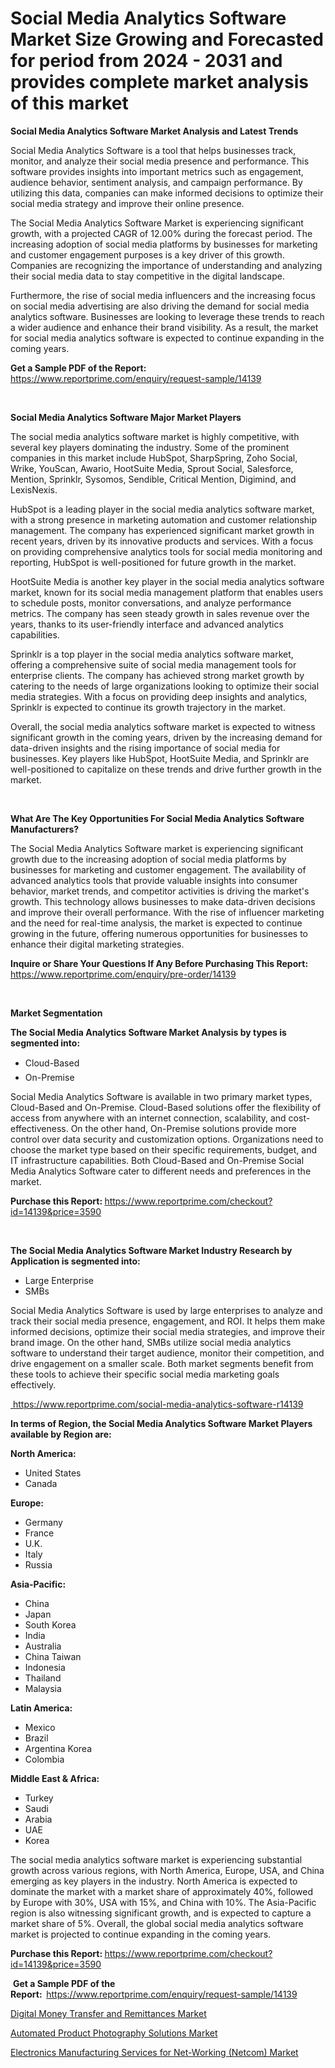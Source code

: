<p><h1>Social Media Analytics Software Market Size Growing and Forecasted for period from 2024 - 2031 and provides complete market analysis of this market</h1></p><p><strong>Social Media Analytics Software Market Analysis and Latest Trends</strong></p>
<p><p>Social Media Analytics Software is a tool that helps businesses track, monitor, and analyze their social media presence and performance. This software provides insights into important metrics such as engagement, audience behavior, sentiment analysis, and campaign performance. By utilizing this data, companies can make informed decisions to optimize their social media strategy and improve their online presence.</p><p>The Social Media Analytics Software Market is experiencing significant growth, with a projected CAGR of 12.00% during the forecast period. The increasing adoption of social media platforms by businesses for marketing and customer engagement purposes is a key driver of this growth. Companies are recognizing the importance of understanding and analyzing their social media data to stay competitive in the digital landscape.</p><p>Furthermore, the rise of social media influencers and the increasing focus on social media advertising are also driving the demand for social media analytics software. Businesses are looking to leverage these trends to reach a wider audience and enhance their brand visibility. As a result, the market for social media analytics software is expected to continue expanding in the coming years.</p></p>
<p><strong>Get a Sample PDF of the Report:&nbsp;</strong> <a href="https://www.reportprime.com/enquiry/request-sample/14139">https://www.reportprime.com/enquiry/request-sample/14139</a></p>
<p>&nbsp;</p>
<p><strong>Social Media Analytics Software Major Market Players</strong></p>
<p><p>The social media analytics software market is highly competitive, with several key players dominating the industry. Some of the prominent companies in this market include HubSpot, SharpSpring, Zoho Social, Wrike, YouScan, Awario, HootSuite Media, Sprout Social, Salesforce, Mention, Sprinklr, Sysomos, Sendible, Critical Mention, Digimind, and LexisNexis.</p><p>HubSpot is a leading player in the social media analytics software market, with a strong presence in marketing automation and customer relationship management. The company has experienced significant market growth in recent years, driven by its innovative products and services. With a focus on providing comprehensive analytics tools for social media monitoring and reporting, HubSpot is well-positioned for future growth in the market.</p><p>HootSuite Media is another key player in the social media analytics software market, known for its social media management platform that enables users to schedule posts, monitor conversations, and analyze performance metrics. The company has seen steady growth in sales revenue over the years, thanks to its user-friendly interface and advanced analytics capabilities.</p><p>Sprinklr is a top player in the social media analytics software market, offering a comprehensive suite of social media management tools for enterprise clients. The company has achieved strong market growth by catering to the needs of large organizations looking to optimize their social media strategies. With a focus on providing deep insights and analytics, Sprinklr is expected to continue its growth trajectory in the market.</p><p>Overall, the social media analytics software market is expected to witness significant growth in the coming years, driven by the increasing demand for data-driven insights and the rising importance of social media for businesses. Key players like HubSpot, HootSuite Media, and Sprinklr are well-positioned to capitalize on these trends and drive further growth in the market.</p></p>
<p>&nbsp;</p>
<p><strong>What Are The Key Opportunities For Social Media Analytics Software Manufacturers?</strong></p>
<p><p>The Social Media Analytics Software market is experiencing significant growth due to the increasing adoption of social media platforms by businesses for marketing and customer engagement. The availability of advanced analytics tools that provide valuable insights into consumer behavior, market trends, and competitor activities is driving the market's growth. This technology allows businesses to make data-driven decisions and improve their overall performance. With the rise of influencer marketing and the need for real-time analysis, the market is expected to continue growing in the future, offering numerous opportunities for businesses to enhance their digital marketing strategies.</p></p>
<p><strong>Inquire or Share Your Questions If Any Before Purchasing This Report:</strong> <a href="https://www.reportprime.com/enquiry/pre-order/14139">https://www.reportprime.com/enquiry/pre-order/14139</a></p>
<p>&nbsp;</p>
<p><strong>Market Segmentation</strong></p>
<p><strong>The Social Media Analytics Software Market Analysis by types is segmented into:</strong></p>
<p><ul><li>Cloud-Based</li><li>On-Premise</li></ul></p>
<p><p>Social Media Analytics Software is available in two primary market types, Cloud-Based and On-Premise. Cloud-Based solutions offer the flexibility of access from anywhere with an internet connection, scalability, and cost-effectiveness. On the other hand, On-Premise solutions provide more control over data security and customization options. Organizations need to choose the market type based on their specific requirements, budget, and IT infrastructure capabilities. Both Cloud-Based and On-Premise Social Media Analytics Software cater to different needs and preferences in the market.</p></p>
<p><strong>Purchase this Report:&nbsp;</strong><a href="https://www.reportprime.com/checkout?id=14139&price=3590">https://www.reportprime.com/checkout?id=14139&price=3590</a></p>
<p>&nbsp;</p>
<p><strong>The Social Media Analytics Software Market Industry Research by Application is segmented into:</strong></p>
<p><ul><li>Large Enterprise</li><li>SMBs</li></ul></p>
<p><p>Social Media Analytics Software is used by large enterprises to analyze and track their social media presence, engagement, and ROI. It helps them make informed decisions, optimize their social media strategies, and improve their brand image. On the other hand, SMBs utilize social media analytics software to understand their target audience, monitor their competition, and drive engagement on a smaller scale. Both market segments benefit from these tools to achieve their specific social media marketing goals effectively.</p></p>
<p><a href="https://www.reportprime.com/social-media-analytics-software-r14139">&nbsp;https://www.reportprime.com/social-media-analytics-software-r14139</a></p>
<p><strong>In terms of Region, the Social Media Analytics Software Market Players available by Region are:</strong></p>
<p>
    <p> <strong> North America: </strong>
        <ul>
            <li>United States</li>
            <li>Canada</li>
        </ul>
        </p> 
    <p> <strong> Europe: </strong>
        <ul>
            <li>Germany</li>
            <li>France</li>
            <li>U.K.</li>
            <li>Italy</li>
            <li>Russia</li>
        </ul>
        </p> 
    <p> <strong> Asia-Pacific: </strong>
        <ul>
            <li>China</li>
            <li>Japan</li>
            <li>South Korea</li>
            <li>India</li>
            <li>Australia</li>
            <li>China Taiwan</li>
            <li>Indonesia</li>
            <li>Thailand</li>
            <li>Malaysia</li>
        </ul>
        </p> 
    <p> <strong> Latin America: </strong>
        <ul>
            <li>Mexico</li>
            <li>Brazil</li>
            <li>Argentina Korea</li>
            <li>Colombia</li>
        </ul>
        </p> 
    <p> <strong> Middle East & Africa: </strong>
        <ul>
            <li>Turkey</li>
            <li>Saudi</li>
            <li>Arabia</li>
            <li>UAE</li>
            <li>Korea</li>
        </ul>
    </p>
    </p>
<p><p>The social media analytics software market is experiencing substantial growth across various regions, with North America, Europe, USA, and China emerging as key players in the industry. North America is expected to dominate the market with a market share of approximately 40%, followed by Europe with 30%, USA with 15%, and China with 10%. The Asia-Pacific region is also witnessing significant growth, and is expected to capture a market share of 5%. Overall, the global social media analytics software market is projected to continue expanding in the coming years.</p></p>
<p><strong>Purchase this Report: </strong><a href="https://www.reportprime.com/checkout?id=14139&price=3590">https://www.reportprime.com/checkout?id=14139&price=3590</a></p>
<p>&nbsp;<strong>Get a Sample PDF of the Report:&nbsp;&nbsp;</strong><a href="https://www.reportprime.com/enquiry/request-sample/14139">https://www.reportprime.com/enquiry/request-sample/14139</a></p>
<p><strong></strong></p>
<p><p><a href="https://view.publitas.com/reportprime-1/digital-money-transfer-and-remittances-market-share-market-analysis-growth-trends-forecasts-for-period-from-2024-2031/">Digital Money Transfer and Remittances Market</a></p><p><a href="https://view.publitas.com/reportprime-1/automated-product-photography-solutions-market-a-global-and-regional-analysis-focus-on-region-country-level-analysis-and-competitive-landscape-analysis-and-forecast-2024-2031/">Automated Product Photography Solutions Market</a></p><p><a href="https://view.publitas.com/reportprime-1/electronics-manufacturing-services-for-net-working-netcom-industry-analysis-report-its-market-size-growing-with-a-cagr-of-8-by-applications-types-and-region-forecasted-for-period-from-2024-to-2031/">Electronics Manufacturing Services for Net-Working (Netcom) Market</a></p></p>